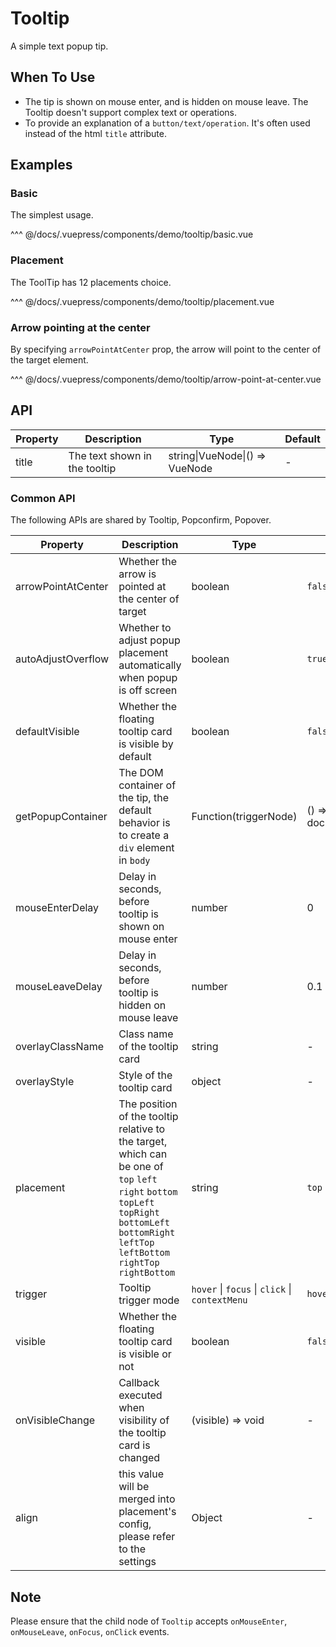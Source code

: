 # Tooltip

A simple text popup tip.

## When To Use

- The tip is shown on mouse enter, and is hidden on mouse leave. The Tooltip doesn't support complex text or operations.
- To provide an explanation of a `button/text/operation`. It's often used instead of the html `title` attribute.

## Examples

### Basic

The simplest usage.

<demo-tooltip-basic/>

<demo-code-box>
^^^ @/docs/.vuepress/components/demo/tooltip/basic.vue
</demo-code-box>

### Placement

The ToolTip has 12 placements choice.

<demo-tooltip-placement/>

<demo-code-box>
^^^ @/docs/.vuepress/components/demo/tooltip/placement.vue
</demo-code-box>

### Arrow pointing at the center

By specifying `arrowPointAtCenter` prop, the arrow will point to the center of the target element.

<demo-tooltip-arrow-point-at-center/>

<demo-code-box>
^^^ @/docs/.vuepress/components/demo/tooltip/arrow-point-at-center.vue
</demo-code-box>

## API

| Property | Description                   | Type                           | Default |
| -------- | ----------------------------- | ------------------------------ | ------- |
| title    | The text shown in the tooltip | string\|VueNode\|() => VueNode | -       |

### Common API

The following APIs are shared by Tooltip, Popconfirm, Popover.

| Property           | Description                                                                                                                                                                                           | Type                                           | Default             |
| ------------------ | ----------------------------------------------------------------------------------------------------------------------------------------------------------------------------------------------------- | ---------------------------------------------- | ------------------- |
| arrowPointAtCenter | Whether the arrow is pointed at the center of target                                                                                                                                                  | boolean                                        | `false`             |
| autoAdjustOverflow | Whether to adjust popup placement automatically when popup is off screen                                                                                                                              | boolean                                        | `true`              |
| defaultVisible     | Whether the floating tooltip card is visible by default                                                                                                                                               | boolean                                        | `false`             |
| getPopupContainer  | The DOM container of the tip, the default behavior is to create a `div` element in `body`                                                                                                             | Function(triggerNode)                          | () => document.body |
| mouseEnterDelay    | Delay in seconds, before tooltip is shown on mouse enter                                                                                                                                              | number                                         | 0                   |
| mouseLeaveDelay    | Delay in seconds, before tooltip is hidden on mouse leave                                                                                                                                             | number                                         | 0.1                 |
| overlayClassName   | Class name of the tooltip card                                                                                                                                                                        | string                                         | -                   |
| overlayStyle       | Style of the tooltip card                                                                                                                                                                             | object                                         | -                   |
| placement          | The position of the tooltip relative to the target, which can be one of `top` `left` `right` `bottom` `topLeft` `topRight` `bottomLeft` `bottomRight` `leftTop` `leftBottom` `rightTop` `rightBottom` | string                                         | `top`               |
| trigger            | Tooltip trigger mode                                                                                                                                                                                  | `hover` \| `focus` \| `click` \| `contextMenu` | `hover`             |
| visible            | Whether the floating tooltip card is visible or not                                                                                                                                                   | boolean                                        | `false`             |
| onVisibleChange    | Callback executed when visibility of the tooltip card is changed                                                                                                                                      | (visible) => void                              | -                   |
| align              | this value will be merged into placement's config, please refer to the settings                                                                                                                       | Object                                         | -                   |

## Note

Please ensure that the child node of `Tooltip` accepts `onMouseEnter`, `onMouseLeave`, `onFocus`, `onClick` events.
